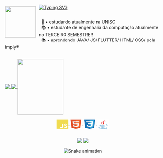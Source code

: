 [![Typing SVG](https://readme-typing-svg.herokuapp.com/?color=393d38&size=35&center=true&vCenter=true&width=1000&lines=Olá+Meu+Nome+é+Leonardo+😎)](https://git.io/typing-svg)
<a href="https://picrew.me/ja/image_maker/188948"><img align="left" height="100px" width="100px" style="margin-right:10px;margin-top:5px" src="ezgif-4-bf859129fb.gif"></a>
##
&nbsp;&nbsp;🏹 • estudando atualmente na UNISC<br>
&nbsp;&nbsp;📚 • estudante de engenharia da computação atualmente no TERCEIRO SEMESTRE!!<br>
&nbsp;&nbsp;📚 • aprendendo JAVA/ JS/ FLUTTER/ HTML/ CSS/ pela imply®



##

<div>
  <a href="https://github.com/LeonardoXavier1">
  <img height="180em"   align="center" src="https://github-readme-stats.vercel.app/api?username=LeonardoXavier1&show_icons=true&theme=dark&include_all_commits=true&count_private=true"/>
  <img height="110px"  align="center" src="https://github-readme-stats.vercel.app/api/top-langs/?username=LeonardoXavier1&layout=compact&langs_count=7&theme=dark" />

  <img align="center" width="148" height="180" src="https://media1.tenor.com/images/68e8337fb4eb7e40645d832c64762a8b/tenor.gif?itemid=19443613">
</div>
<div  align="center"> 
  <div style="display: inline_block"><br>
  <img align="center" alt="Rafa-Js" height="30" width="40" src="https://raw.githubusercontent.com/devicons/devicon/master/icons/javascript/javascript-plain.svg">
  <img align="center" alt="HTML" height="30" width="40" src="https://raw.githubusercontent.com/devicons/devicon/master/icons/html5/html5-original.svg">
  <img align="center" alt="CSS" height="30" width="40" src="https://raw.githubusercontent.com/devicons/devicon/master/icons/css3/css3-original.svg">
  <img align="center" alt="java" height="30" width="40" src="https://raw.githubusercontent.com/devicons/devicon/master/icons/java/java-original.svg">
    
 ##
    
 <div> 
    <a href="https://www.linkedin.com/in/leonardo-matheus-xavier-vieira-28a653234/" target="_blank"><img src="https://img.shields.io/badge/LinkedIn-0077B5?style=for-the-badge&logo=linkedin&logoColor=white" target="_blank"></a>
    <a href="https://www.instagram.com/leonardo.mthsx/" target="_blank"><img src="https://img.shields.io/badge/Instagram-E4405F?style=for-the-badge&logo=instagram&logoColor=white" target="_blank"></a>
</div>
    
  
    
</div>
  
  ![Snake animation](https://github.com/LeonardoXavier1/LeonardoXavier1/blob/output/github-contribution-grid-snake.svg)
  
</div>

 
    

 

